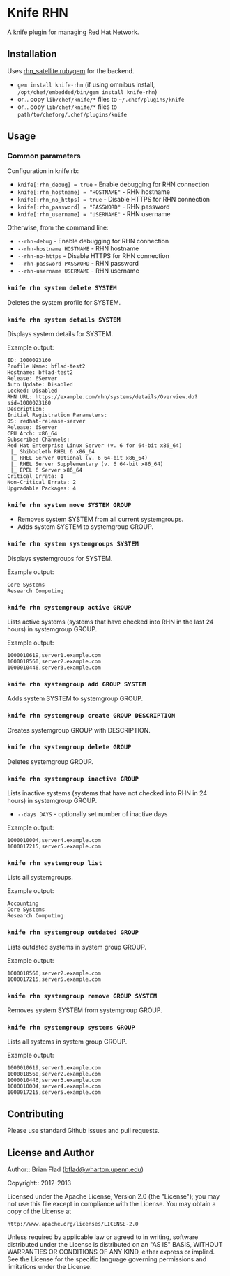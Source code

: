 # Knife RHN

A knife plugin for managing Red Hat Network.

## Installation

Uses [rhn_satellite rubygem](https://github.com/duritong/ruby-rhn_satellite) for the backend.

* `gem install knife-rhn` (if using omnibus install, `/opt/chef/embedded/bin/gem install knife-rhn`)
* or... copy `lib/chef/knife/*` files to `~/.chef/plugins/knife`
* or... copy `lib/chef/knife/*` files to `path/to/cheforg/.chef/plugins/knife`

## Usage

### Common parameters

Configuration in knife.rb:
* `knife[:rhn_debug] = true` - Enable debugging for RHN connection
* `knife[:rhn_hostname] = "HOSTNAME"` - RHN hostname
* `knife[:rhn_no_https] = true` - Disable HTTPS for RHN connection
* `knife[:rhn_password] = "PASSWORD"` - RHN password
* `knife[:rhn_username] = "USERNAME"` - RHN username

Otherwise, from the command line:
* `--rhn-debug` - Enable debugging for RHN connection
* `--rhn-hostname HOSTNAME` - RHN hostname
* `--rhn-no-https` - Disable HTTPS for RHN connection
* `--rhn-password PASSWORD` - RHN password
* `--rhn-username USERNAME` - RHN username

### `knife rhn system delete SYSTEM`

Deletes the system profile for SYSTEM.

### `knife rhn system details SYSTEM`

Displays system details for SYSTEM.

Example output:

    ID: 1000023160
    Profile Name: bflad-test2
    Hostname: bflad-test2
    Release: 6Server
    Auto Update: Disabled
    Locked: Disabled
    RHN URL: https://example.com/rhn/systems/details/Overview.do?sid=1000023160
    Description:
    Initial Registration Parameters:
    OS: redhat-release-server
    Release: 6Server
    CPU Arch: x86_64
    Subscribed Channels:
    Red Hat Enterprise Linux Server (v. 6 for 64-bit x86_64)
     |_ Shibboleth RHEL 6 x86_64
     |_ RHEL Server Optional (v. 6 64-bit x86_64)
     |_ RHEL Server Supplementary (v. 6 64-bit x86_64)
     |_ EPEL 6 Server x86_64
    Critical Errata: 1
    Non-Critical Errata: 2
    Upgradable Packages: 4

### `knife rhn system move SYSTEM GROUP`

* Removes system SYSTEM from all current systemgroups.
* Adds system SYSTEM to systemgroup GROUP.

### `knife rhn system systemgroups SYSTEM`

Displays systemgroups for SYSTEM.

Example output:

    Core Systems
    Research Computing

### `knife rhn systemgroup active GROUP`

Lists active systems (systems that have checked into RHN in the last 24 hours) in systemgroup GROUP.

Example output:

    1000010619,server1.example.com
    1000018560,server2.example.com
    1000010446,server3.example.com

### `knife rhn systemgroup add GROUP SYSTEM`

Adds system SYSTEM to systemgroup GROUP.

### `knife rhn systemgroup create GROUP DESCRIPTION`

Creates systemgroup GROUP with DESCRIPTION.

### `knife rhn systemgroup delete GROUP`

Deletes systemgroup GROUP.

### `knife rhn systemgroup inactive GROUP`

Lists inactive systems (systems that have not checked into RHN in 24 hours) in systemgroup GROUP.

* `--days DAYS` - optionally set number of inactive days

Example output:

    1000010004,server4.example.com
    1000017215,server5.example.com

### `knife rhn systemgroup list`

Lists all systemgroups.

Example output:

    Accounting
    Core Systems
    Research Computing

### `knife rhn systemgroup outdated GROUP`

Lists outdated systems in system group GROUP.

Example output:

    1000018560,server2.example.com
    1000017215,server5.example.com

### `knife rhn systemgroup remove GROUP SYSTEM`

Removes system SYSTEM from systemgroup GROUP.

### `knife rhn systemgroup systems GROUP`

Lists all systems in system group GROUP.

Example output:

    1000010619,server1.example.com
    1000018560,server2.example.com
    1000010446,server3.example.com
    1000010004,server4.example.com
    1000017215,server5.example.com

## Contributing

Please use standard Github issues and pull requests.

## License and Author

Author:: Brian Flad (<bflad@wharton.upenn.edu>)

Copyright:: 2012-2013

Licensed under the Apache License, Version 2.0 (the "License");
you may not use this file except in compliance with the License.
You may obtain a copy of the License at

    http://www.apache.org/licenses/LICENSE-2.0

Unless required by applicable law or agreed to in writing, software
distributed under the License is distributed on an "AS IS" BASIS,
WITHOUT WARRANTIES OR CONDITIONS OF ANY KIND, either express or implied.
See the License for the specific language governing permissions and
limitations under the License.
